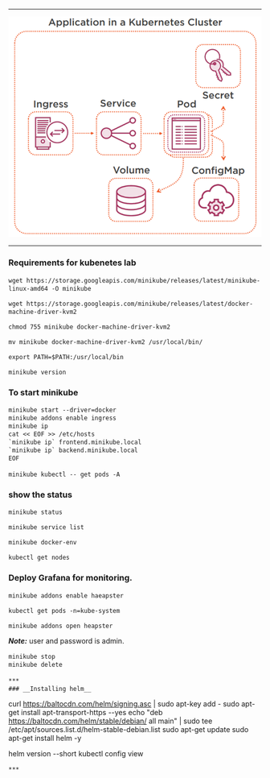 ***

 <div align="center">
    <img src="images/app-kube.PNG" width="700" />
</div>

***

### __Requirements for kubenetes lab__
```
wget https://storage.googleapis.com/minikube/releases/latest/minikube-linux-amd64 -O minikube
```
```
wget https://storage.googleapis.com/minikube/releases/latest/docker-machine-driver-kvm2
```
```
chmod 755 minikube docker-machine-driver-kvm2
```
```
mv minikube docker-machine-driver-kvm2 /usr/local/bin/
```
```
export PATH=$PATH:/usr/local/bin
```
```
minikube version
```

### __To start minikube__
```
minikube start --driver=docker
minikube addons enable ingress
minikube ip
cat << EOF >> /etc/hosts
`minikube ip` frontend.minikube.local
`minikube ip` backend.minikube.local
EOF

minikube kubectl -- get pods -A
```

### __show the status__

```
minikube status
```
```
minikube service list
```
```
minikube docker-env
```
```
kubectl get nodes
```

### __Deploy Grafana for monitoring.__
```
minikube addons enable haeapster

```
```
kubectl get pods -n=kube-system
```
```
minikube addons open heapster
```
*__Note:__* user and password is admin.

```
minikube stop
minikube delete

***
### __Installing helm__
```
curl https://baltocdn.com/helm/signing.asc | sudo apt-key add -
sudo apt-get install apt-transport-https --yes
echo "deb https://baltocdn.com/helm/stable/debian/ all main" | sudo tee /etc/apt/sources.list.d/helm-stable-debian.list
sudo apt-get update
sudo apt-get install helm -y

helm version --short
kubectl config view

```
***